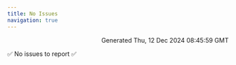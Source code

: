 ```yaml
---
title: No Issues
navigation: true
---
```


<p style="text-align:right;color:#cccs">
Generated Thu, 12 Dec 2024 08:45:59 GMT
</p>
<p>✅ No issues to report ✅</p>



